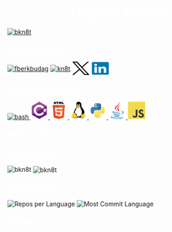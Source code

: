 <h1 align="center" style="color: #ffffff;">Hi 👋, I'm BKN8T</h1>
<p align="left"> <a href="https://github.com/ryo-ma/github-profile-trophy"><img src="https://github-profile-trophy.vercel.app/?username=bkn8t&theme=dark" alt="bkn8t" /></a> </p>

<h3 align="left" style="color: #ffffff;">Connect with me:</h3>
<p align="left">
<a href="https://instagram.com/fberkbudag" target="blank"><img align="center" src="https://raw.githubusercontent.com/rahuldkjain/github-profile-readme-generator/master/src/images/icons/Social/instagram.svg" alt="fberkbudag" height="30" width="40" /></a>
<a href="https://discord.gg/kn8t" target="blank"><img align="center" src="https://raw.githubusercontent.com/rahuldkjain/github-profile-readme-generator/master/src/images/icons/Social/discord.svg" alt="kn8t" height="30" width="40" /></a>
<a href="https://twitter.com/yourusername" target="blank"><img align="center" src="https://raw.githubusercontent.com/devicons/devicon/master/icons/twitter/twitter-original.svg" alt="twitter" height="30" width="40" /></a>
<a href="https://linkedin.com/in/yourusername" target="blank"><img align="center" src="https://raw.githubusercontent.com/devicons/devicon/master/icons/linkedin/linkedin-original.svg" alt="linkedin" height="30" width="40" /></a>
</p>

<h3 align="left" style="color: #ffffff;">Languages and Tools:</h3>
<p align="left">
    <a href="https://www.gnu.org/software/bash/" target="_blank" rel="noreferrer"> <img src="https://www.vectorlogo.zone/logos/gnu_bash/gnu_bash-icon.svg" alt="bash" width="40" height="40"/> </a>
    <a href="https://www.w3schools.com/cs/" target="_blank" rel="noreferrer"> <img src="https://raw.githubusercontent.com/devicons/devicon/master/icons/csharp/csharp-original.svg" alt="csharp" width="40" height="40"/> </a>
    <a href="https://www.w3.org/html/" target="_blank" rel="noreferrer"> <img src="https://raw.githubusercontent.com/devicons/devicon/master/icons/html5/html5-original-wordmark.svg" alt="html5" width="40" height="40"/> </a>
    <a href="https://www.linux.org/" target="_blank" rel="noreferrer"> <img src="https://raw.githubusercontent.com/devicons/devicon/master/icons/linux/linux-original.svg" alt="linux" width="40" height="40"/> </a>
    <a href="https://www.python.org" target="_blank" rel="noreferrer"> <img src="https://raw.githubusercontent.com/devicons/devicon/master/icons/python/python-original.svg" alt="python" width="40" height="40"/> </a>
    <a href="https://www.java.com/" target="_blank" rel="noreferrer"> <img src="https://raw.githubusercontent.com/devicons/devicon/master/icons/java/java-original.svg" alt="java" width="40" height="40"/> </a>
    <a href="https://www.javascript.com/" target="_blank" rel="noreferrer"> <img src="https://raw.githubusercontent.com/devicons/devicon/master/icons/javascript/javascript-original.svg" alt="javascript" width="40" height="40"/> </a>
</p>

<h3 align="left" style="color: #ffffff;">My Projects:</h3>

<h3 align="left" style="color: #ffffff;">GitHub Stats:</h3>
<p><img align="left" src="https://github-readme-stats.vercel.app/api/top-langs?username=bkn8t&show_icons=true&locale=en&layout=compact&theme=dark" alt="bkn8t" /></p>

<p>&nbsp;<img align="center" src="https://github-readme-stats.vercel.app/api?username=bkn8t&show_icons=true&locale=en&theme=dark" alt="bkn8t" /></p>

<h3 align="left" style="color: #ffffff;">Achievements:</h3>
<p align="left">
    <img src="https://github-profile-summary-cards.vercel.app/api/cards/repos-per-language.svg?username=bkn8t&theme=dark" alt="Repos per Language" />
    <img src="https://github-profile-summary-cards.vercel.app/api/cards/most-commit-language.svg?username=bkn8t&theme=dark" alt="Most Commit Language" />
</p>

<h3 align="left" style="color: #ffffff;">Support:</h3>

